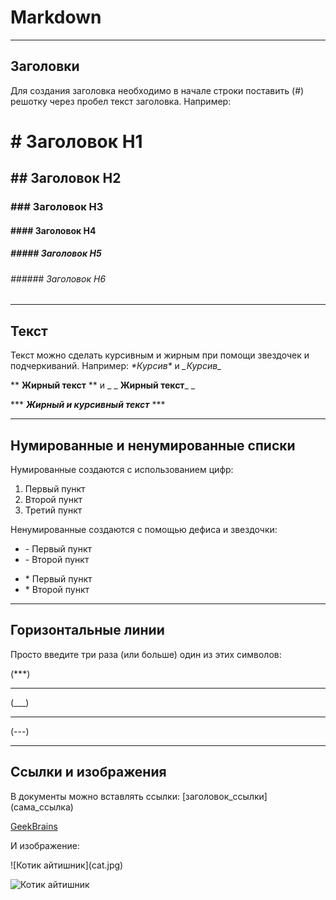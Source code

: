 # Markdown
___
## Заголовки
Для создания заголовка необходимо в начале строки поставить (#) решотку через пробел текст заголовка. Например:
# \# Заголовок Н1
## \## Заголовок Н2
### \### Заголовок Н3
#### \#### Заголовок Н4
##### \##### Заголовок Н5
###### \###### Заголовок Н6
___
## Текст

Текст можно сделать курсивным и жирным при помощи звездочек и подчеркиваний. Например:
*\*Курсив\** и  _\_Курсив\__

** **Жирный текст** ** и   _ _ __Жирный текст___ _

*** ***Жирный и курсивный текст*** ***
___
## Нумированные и ненумированные списки
Нумированные создаются с использованием цифр:
1. Первый пункт
2. Второй пункт
3. Третий пункт


Ненумированные создаются с помощью дефиса и звездочки:
- \- Первый пункт
- \- Второй пункт
* \* Первый пункт
* \* Второй пункт
___
## Горизонтальные линии
Просто введите три раза (или больше) один из этих символов:

(***)
***
(___)
___
(---)

--------

## Ссылки и изображения
В документы можно вставлять ссылки:
\[заголовок_ссылки](сама_ссылка)

[GeekBrains](https://gb.ru/)

И изображение:

\![Котик айтишник]\(cat.jpg)

![Котик айтишник](cat.jpg)

